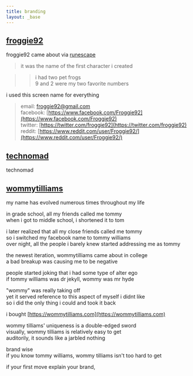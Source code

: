 ```yaml
---
title: branding
layout: _base
---
```


<article id='froggie92'>
	<h2><a href="#froggie92">froggie92</a></h2>

froggie92 came about via [runescape](https://runescape.com)

> it was the name of the first character i created

> > i had two pet frogs  
> > 9 and 2 were my two favorite numbers

i used this screen name for everything

> email: [froggie92@gmail.com](mailto:froggie92@gmail.com)  
> facebook: [https://www.facebook.com/Froggie92](https://www.facebook.com/Froggie92)  
> twitter: [https://twitter.com/froggie92](https://twitter.com/froggie92)  
> reddit: [https://www.reddit.com/user/Froggie92/](https://www.reddit.com/user/Froggie92/)

</article>

<article id='technomad'>
	<h2><a href="#technomad">technomad</a></h2>
technomad

</article>

<article id='wommytilliams'>
	<h2><a href="#wommytilliams">wommytilliams</a></h2>
my name has evolved numerous times throughout my life

in grade school, all my friends called me tommy  
when i got to middle school, i shortened it to tom

i later realized that all my close friends called me tommy  
so i switched my facebook name to tommy williams  
over night, all the people i barely knew started addressing me as tommy

the newest iteration, wommytilliams came about in college  
a bad breakup was causing me to be negative

people started joking that i had some type of alter ego  
if tommy williams was dr jekyll, wommy was mr hyde

"wommy" was really taking off  
yet it served reference to this aspect of myself i didnt like  
so i did the only thing i could and took it back

i bought [https://wommytilliams.com](https://wommytilliams.com)

wommy tilliams' uniqueness is a double-edged sword  
visually, wommy tilliams is relatively easy to get  
auditorily, it sounds like a jarbled nothing

brand wise  
if you know tommy williams, wommy tilliams isn't too hard to get

if your first move explain your brand,

</article>
